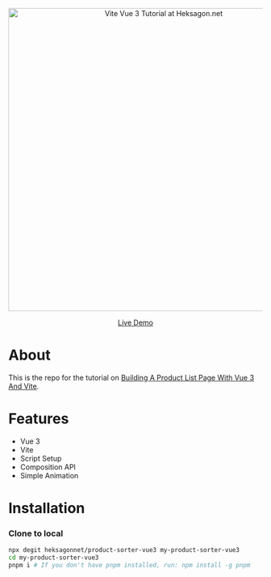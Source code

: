 <p align='center'>
  <img src='https://www.heksagon.net/web-design/building-a-product-list-page-with-vue-3-and-vite/4.webp' alt='Vite Vue 3 Tutorial at Heksagon.net' width='600'/>
</p>

<p align='center'>
<a href="https://product-sorter-vue3.netlify.app/">Live Demo</a>
</p>

# About

This is the repo for the tutorial on [Building A Product List Page With Vue 3 And Vite](https://www.heksagon.net/web-design/building-a-product-list-page-with-vue-3-and-vite/).

# Features

- Vue 3
- Vite
- Script Setup
- Composition API
- Simple Animation

# Installation

### Clone to local

```bash
npx degit heksagonnet/product-sorter-vue3 my-product-sorter-vue3
cd my-product-sorter-vue3
pnpm i # If you don't have pnpm installed, run: npm install -g pnpm
```
